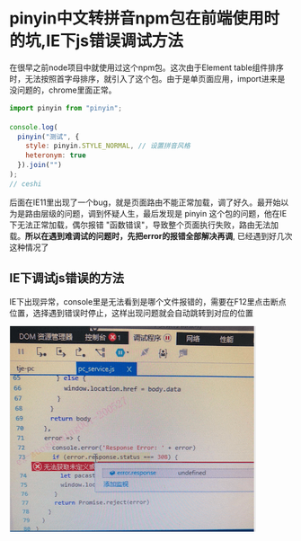 # pinyin中文转拼音npm包在前端使用时的坑,IE下js错误调试方法

在很早之前node项目中就使用过这个npm包。这次由于Element table组件排序时，无法按照首字母排序，就引入了这个包。由于是单页面应用，import进来是没问题的，chrome里面正常。

```js
import pinyin from "pinyin";

console.log(
  pinyin("测试", {
    style: pinyin.STYLE_NORMAL, // 设置拼音风格
    heteronym: true
  }).join("") 
);
// ceshi
```

后面在IE11里出现了一个bug，就是页面路由不能正常加载，调了好久。最开始以为是路由层级的问题，调到怀疑人生，最后发现是 pinyin 这个包的问题，他在IE下无法正常加载，偶尔报错 "函数错误"，导致整个页面执行失败，路由无法加载。**所以在遇到难调试的问题时，先把error的报错全部解决再调**, 已经遇到好几次这种情况了

## IE下调试js错误的方法

IE下出现异常，console里是无法看到是哪个文件报错的，需要在F12里点击断点位置，选择遇到错误时停止，这样出现问题就会自动跳转到对应的位置

![ie_jserror.png](../../../images/blog/js/ie_jserror.png)